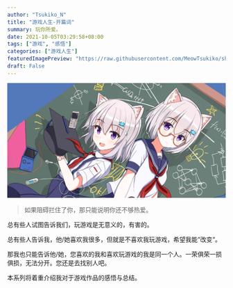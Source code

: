```yaml
---
author: "Tsukiko_N"
title: "游戏人生-开篇词"
summary: 玩你所爱。
date: 2021-10-05T03:29:58+08:00
tags: ["游戏", "感悟"]
categories: ["游戏人生"]
featuredImagePreview: "https://raw.githubusercontent.com/MeowTsukiko/share/main/websitepicture/game-banner.jpg"
draft: False
---
```


![game-banner](https://raw.githubusercontent.com/MeowTsukiko/share/main/websitepicture/game-banner.jpg)

> 如果阻碍拦住了你，那只能说明你还不够热爱。

总有些人试图告诉我们，玩游戏是无意义的，有害的。

总有些人告诉我，他/她喜欢我很多，但就是不喜欢我玩游戏，希望我能“改变“。

那我也只能告诉他/她，您喜欢的我和喜欢玩游戏的我是同一个人。一荣俱荣一损俱损，无法分开。您还是去找别人吧。

本系列将着重介绍我对于游戏作品的感悟与总结。
